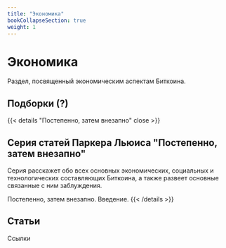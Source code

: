 ```yaml
---
title: "Экономика"
bookCollapseSection: true
weight: 1
---
```


# Экономика

Раздел, посвященный экономическим аспектам Биткоина.

## Подборки (?)

{{< details "Постепенно, затем внезапно" close >}}
## Серия статей Паркера Льюиса "Постепенно, затем внезапно"
Серия расскажет обо всех основных экономических, социальных и технологических составляющих Биткоина, а также развеет основные связанные с ним заблуждения.

Постепенно, затем внезапно. Введение.
{{< /details >}}

## Статьи

Ссылки
